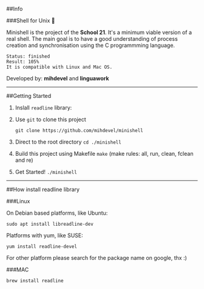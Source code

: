 ##Info

###Shell for Unix 👹

Minishell is the project of the **School 21**. It's a minimum viable version of a real shell. 
The main goal is to have a good understanding of process creation and synchronisation using the C programmming language.

    Status: finished
    Result: 105%
    It is compatible with Linux and Mac OS.

Developed by: **mihdevel** and **linguawork**
***

##Getting Started

1. Inslall `readline` library:
2. Use `git` to clone this project

    `git clone https://github.com/mihdevel/minishell`

4. Direct to the root directory `cd ./minishell`
5. Build this project using Makefile `make` (make rules: all, run, clean, fclean and re)
6. Get Started! `./minishell`
***

##How install readline library

###Linux

On Debian based platforms, like Ubuntu:

    sudo apt install libreadline-dev

Platforms with yum, like SUSE:

    yum install readline-devel

For other platform please search for the package name on google, thx :)

###MAC

    brew install readline